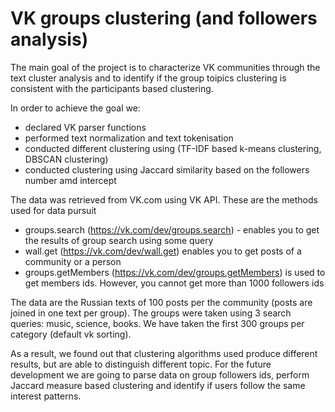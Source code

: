 # VK groups clustering (and followers analysis)

The main goal of the project is to characterize VK communities through the text cluster analysis and to identify if the group toipics clustering is consistent with the participants based clustering.

In order to achieve the goal we:
- declared VK parser functions
- performed text normalization and text tokenisation
- conducted different clustering using (TF-IDF based k-means clustering, DBSCAN clustering)
- conducted clustering using Jaccard similarity based on the followers number amd intercept

The data was retrieved from VK.com using VK API. 
These are the methods used for data pursuit
- groups.search (https://vk.com/dev/groups.search) - enables you to get the results of group search using some query
- wall.get (https://vk.com/dev/wall.get) enables you to get posts of a community or a person
- groups.getMembers (https://vk.com/dev/groups.getMembers) is used to get members ids. However, you cannot get more than 1000 followers ids

The data are the Russian texts of 100 posts per the community (posts are joined in one text per group). The groups were taken using 3 search queries: music, science, books. We have taken the first 300 groups per category (default vk sorting).

As a result, we found out that clustering algorithms used produce different results, but are able to distinguish different topic. For the future development we are going to parse data on group followers ids, perform Jaccard measure based clustering and identify if users follow the same interest patterns.
